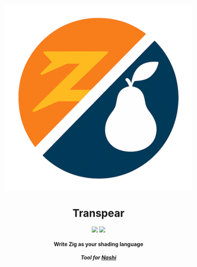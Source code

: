 <div align="center">
  <div>
      <img src="assets/Transpear-Logo.png"></img>
      <h1>Transpear</h1>
  </div>
  <img src="https://img.shields.io/badge/written%20in-Zig-orange?logo=zig" width="128"></img>
  <img src="https://img.shields.io/badge/✓-cross--platform--shading🔺💻-brightgreen" width="128"></img>

  <h4>Write Zig as your shading language</h4>
  <h5>Tool for <a href="https://github.com/mozbeel/Nashi">Nashi</a>
</div>

